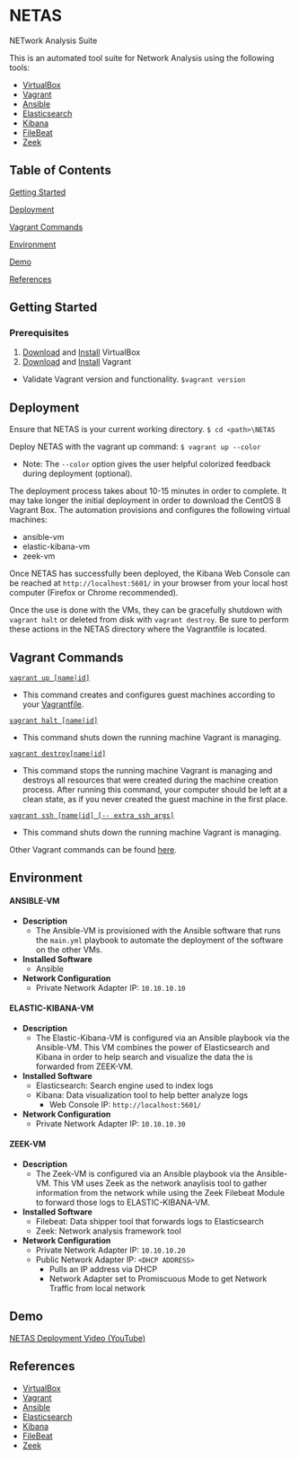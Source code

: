 # NETAS
NETwork Analysis Suite

This is an automated tool suite for Network Analysis using the following tools:
  - [VirtualBox](https://www.virtualbox.org/)
  - [Vagrant](https://www.vagrantup.com/)
  - [Ansible](https://www.ansible.com/)
  - [Elasticsearch](https://www.elastic.co/elasticsearch/)
  - [Kibana](https://www.elastic.co/kibana)
  - [FileBeat](https://www.elastic.co/beats/filebeat)
  - [Zeek](https://zeek.org/)

## Table of Contents  
[Getting Started](#getting-started)

[Deployment](#deployment)

[Vagrant Commands](#vagrant-commands)

[Environment](#environment)

[Demo](#demo)

[References](#references)

## Getting Started

### Prerequisites

 1. [Download](https://www.virtualbox.org/wiki/Downloads) and [Install](https://www.virtualbox.org/manual/UserManual.html#installation) VirtualBox
 2. [Download](https://www.vagrantup.com/downloads.html) and [Install](https://www.vagrantup.com/docs/installation/) Vagrant

- Validate Vagrant version and functionality.
`$vagrant version`


## Deployment

Ensure that NETAS is your current working directory.
`$ cd <path>\NETAS`

Deploy NETAS with the vagrant up command:
`$ vagrant up --color`

 - Note:  The `--color` option gives the user helpful colorized feedback during deployment (optional).

The deployment process takes about 10-15 minutes in order to complete.  It may take longer the initial deployment in order to download the CentOS 8 Vagrant Box.  The automation provisions and configures the following virtual machines:
  - ansible-vm
  - elastic-kibana-vm
  - zeek-vm

Once NETAS has successfully been deployed, the Kibana Web Console can be reached at `http://localhost:5601/` in your browser from your local host computer (Firefox or Chrome recommended).

Once the use is done with the VMs, they can be gracefully shutdown with `vagrant halt` or deleted from disk with `vagrant destroy`.  Be sure to perform these actions in the NETAS directory where the Vagrantfile is located.

## Vagrant Commands

[`vagrant up [name|id]`](https://www.vagrantup.com/docs/cli/up.html)

 - This command creates and configures guest machines according to your [Vagrantfile](https://www.vagrantup.com/docs/vagrantfile/).

[`vagrant halt [name|id]`](https://www.vagrantup.com/docs/cli/halt.html)

 - This command shuts down the running machine Vagrant is managing.

[`vagrant destroy[name|id]`](https://www.vagrantup.com/docs/cli/destroy.html)

 - This command stops the running machine Vagrant is managing and destroys all resources that were created during the machine creation process. After running this command, your computer should be left at a clean state, as if you never created the guest machine in the first place.

[`vagrant ssh [name|id] [-- extra_ssh_args]`](https://www.vagrantup.com/docs/cli/ssh.html)

 - This command shuts down the running machine Vagrant is managing.

Other Vagrant commands can be found [here](https://www.vagrantup.com/docs/cli/).

## Environment

#### ANSIBLE-VM

 - **Description**
	 - The Ansible-VM is provisioned with the Ansible software that runs the `main.yml` playbook to automate the deployment of the software on the other VMs.
 - **Installed Software**
	 - Ansible
 - **Network Configuration**
	 - Private Network Adapter IP:  `10.10.10.10`

#### ELASTIC-KIBANA-VM

 - **Description**
	 - The Elastic-Kibana-VM  is configured via an Ansible playbook via the Ansible-VM.  This VM combines the power of Elasticsearch and Kibana in order to help search and visualize the data the is forwarded from ZEEK-VM.
 - **Installed Software**
	 - Elasticsearch:  Search engine used to index logs
	 - Kibana:  Data visualization tool to help better analyze logs
		 - Web Console IP:  `http://localhost:5601/`
 - **Network Configuration**
	 - Private Network Adapter IP:  `10.10.10.30`

#### ZEEK-VM

 - **Description**
	 - The Zeek-VM is configured via an Ansible playbook via the Ansible-VM.  This VM uses Zeek as the network anaylisis tool to gather information from the network while using the Zeek Filebeat Module to forward those logs to ELASTIC-KIBANA-VM.
 - **Installed Software**
	 - Filebeat:  Data shipper tool that forwards logs to Elasticsearch
	 - Zeek:  Network analysis framework tool
 - **Network Configuration**
	 - Private Network Adapter IP:  `10.10.10.20`
	 - Public Network Adapter IP: `<DHCP ADDRESS>`
		 - Pulls an IP address via DHCP
		 - Network Adapter set to Promiscuous Mode to get Network Traffic from local network

## Demo

[NETAS Deployment Video (YouTube)](https://youtu.be/6LLs2X-sqrc)

## References

 - [VirtualBox](https://www.virtualbox.org/wiki/Documentation)
 - [Vagrant](https://www.vagrantup.com/docs/index.html)
 - [Ansible](https://docs.ansible.com/ansible/latest/)
 - [Elasticsearch](https://www.elastic.co/guide/en/elasticsearch/reference/current/index.html)
 - [Kibana](https://www.elastic.co/guide/en/kibana/current/index.html)
 - [FileBeat](https://www.elastic.co/guide/en/beats/filebeat/current/index.html)
 - [Zeek](https://docs.zeek.org/en/lts/)
